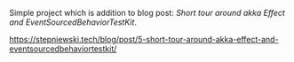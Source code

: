 Simple project which is addition to blog post: _Short tour around akka Effect and EventSourcedBehaviorTestKit_.

https://stepniewski.tech/blog/post/5-short-tour-around-akka-effect-and-eventsourcedbehaviortestkit/